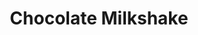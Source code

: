 ---
title: Chocolate Milkshake
description:
tags: family dessert drink sugarfree
source:
yield: 
ingredients: 
- 1 pk sugar free hot cocoa mix
- 1/2 cup mik
- 1/4 cup water
- 2 pks equal / sweet & low
- 3 ice cubes
instructions: 
- Put all ingredients in blender
- Blend on high until ice is completely blended (~3 mins)
---